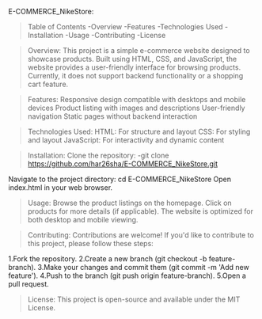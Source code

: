 E-COMMERCE_NikeStore:

>Table of Contents
-Overview
-Features
-Technologies Used
-Installation
-Usage
-Contributing
-License

>Overview:
 This project is a simple e-commerce website designed to showcase products. Built using HTML, CSS, and JavaScript, the website provides a user-friendly interface for browsing products. Currently, it does not support backend functionality or a shopping cart feature.

>Features:
Responsive design compatible with desktops and mobile devices
Product listing with images and descriptions
User-friendly navigation
Static pages without backend interaction

>Technologies Used:
HTML: For structure and layout
CSS: For styling and layout
JavaScript: For interactivity and dynamic content

>Installation:
Clone the repository:
>-git clone https://github.com/har26sha/E-COMMERCE_NikeStore.git

Navigate to the project directory:
cd E-COMMERCE_NikeStore
Open index.html in your web browser.

>Usage:
Browse the product listings on the homepage.
Click on products for more details (if applicable).
The website is optimized for both desktop and mobile viewing.

>Contributing:
Contributions are welcome! If you'd like to contribute to this project, please follow these steps:

1.Fork the repository.
2.Create a new branch (git checkout -b feature-branch).
3.Make your changes and commit them (git commit -m 'Add new feature').
4.Push to the branch (git push origin feature-branch).
5.Open a pull request.

>License:
This project is open-source and available under the MIT License.

